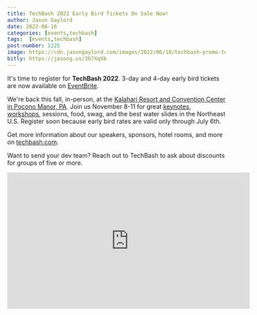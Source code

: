 ```yaml
---
title: TechBash 2022 Early Bird Tickets On Sale Now!
author: Jason Gaylord
date: 2022-06-16
categories: [events,techbash]
tags:  [events,techbash]
post-number: 1225
image: https://cdn.jasongaylord.com/images/2022/06/10/techbash-promo-teaser.jpg
bitly: https://jasong.us/3b7XqXb
---
```


It's time to register for **TechBash 2022**. 3-day and 4-day early bird tickets are now available on [EventBrite](https://jasong.us/3tFZ5to).

We're back this fall, in-person, at the [Kalahari Resort and Convention Center in Pocono Manor, PA](https://jasong.us/hotelreg). Join us November 8-11 for great [keynotes](https://jasong.us/2zAOXZq), [workshops](https://jasong.us/3fGtXBl), sessions, food, swag, and the best water slides in the Northeast U.S. Register soon because early bird rates are valid only through July 6th.

Get more information about our speakers, sponsors, hotel rooms, and more on [techbash.com](https://jasong.us/tb).

Want to send your dev team? Reach out to TechBash to ask about discounts for groups of five or more.

<iframe width="560" height="315" src="https://www.youtube.com/embed/bgKWK7RATt4" title="YouTube video player" frameborder="0" allow="accelerometer; autoplay; clipboard-write; encrypted-media; gyroscope; picture-in-picture" allowfullscreen></iframe>